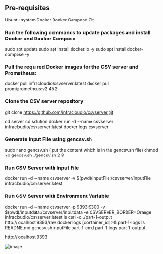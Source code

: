## Pre-requisites
Ubuntu system
Docker
Docker Compose
Git

### Run the following commands to update packages and install Docker and Docker Compose
sudo apt update
sudo apt install docker.io -y
sudo apt install docker-compose -y

### Pull the required Docker images for the CSV server and Prometheus:
docker pull infracloudio/csvserver:latest
docker pull prom/prometheus:v2.45.2

### Clone the CSV server repository
git clone https://github.com/infracloudio/csvserver.git

cd server
cd solution
docker run -d --name csvserver infracloudio/csvserver:latest
docker logs csvserver
### Generate Input File using gencsv.sh
sudo nano gencsv.sh ( put the content which is in the gencsv.sh file) 
chmod +x gencsv.sh
./gencsv.sh 2 8

 ### Run CSV Server with Input File
docker run -d --name csvserver -v $(pwd)/inputFile:/csvserver/inputFile infracloudio/csvserver:latest

### Run CSV Server with Environment Variable
docker run -d --name csvserver -p 9393:9300 -v $(pwd)/inputdata:/csvserver/inputdata -e CSVSERVER_BORDER=Orange infracloudio/csvserver:latest
ls
curl -o ./part-1-output http://localhost:9393/raw
docker logs [container_id] >& part-1-logs
ls
README.md  gencsv.sh  inputFile  part-1-cmd  part-1-logs  part-1-output

http://localhost:9393

![image](https://github.com/user-attachments/assets/3a18cf70-c43e-4592-9580-7729fb277383)
